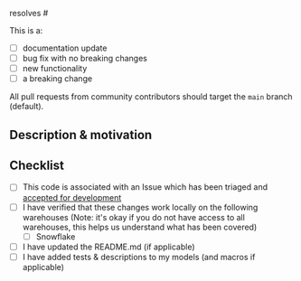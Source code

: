 <!-- markdownlint-disable first-line-h1 -->
resolves #

This is a:

- [ ] documentation update
- [ ] bug fix with no breaking changes
- [ ] new functionality
- [ ] a breaking change

All pull requests from community contributors should target the `main` branch (default).

## Description & motivation
<!---
Describe your changes, and why you're making them.
-->

## Checklist

- [ ] This code is associated with an Issue which has been triaged and [accepted for development](https://docs.getdbt.com/docs/contributing/oss-expectations#pull-requests)
- [ ] I have verified that these changes work locally on the following warehouses (Note: it's okay if you do not have access to all warehouses, this helps us understand what has been covered)
  - [ ] Snowflake
- [ ] I have updated the README.md (if applicable)
- [ ] I have added tests & descriptions to my models (and macros if applicable)
